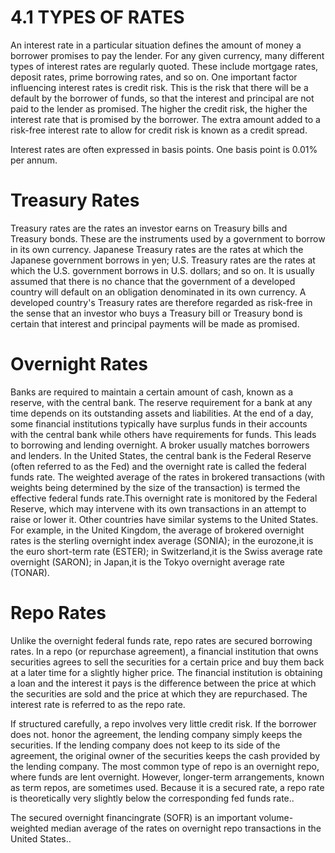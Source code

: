 # 4.1 TYPES OF RATES  

An interest rate in a particular situation defines the amount of money a borrower promises to pay the lender. For any given currency, many different types of interest rates are regularly quoted. These include mortgage rates, deposit rates, prime borrowing rates, and so on. One important factor influencing interest rates is credit risk. This is the risk that there will be a default by the borrower of funds, so that the interest and principal are not paid to the lender as promised. The higher the credit risk, the higher the interest rate that is promised by the borrower. The extra amount added to a risk-free interest rate to allow for credit risk is known as a credit spread.  

Interest rates are often expressed in basis points. One basis point is $0.01\%$ per annum.  

# Treasury Rates  

Treasury rates are the rates an investor earns on Treasury bills and Treasury bonds. These are the instruments used by a government to borrow in its own currency. Japanese Treasury rates are the rates at which the Japanese government borrows in yen; U.S. Treasury rates are the rates at which the U.S. government borrows in U.S. dollars; and so on. It is usually assumed that there is no chance that the government of a developed country will default on an obligation denominated in its own currency. A developed country's Treasury rates are therefore regarded as risk-free in the sense that an investor who buys a Treasury bill or Treasury bond is certain that interest and principal payments will be made as promised.  

# Overnight Rates  

Banks are required to maintain a certain amount of cash, known as a reserve, with the central bank. The reserve requirement for a bank at any time depends on its outstanding assets and liabilities. At the end of a day, some financial institutions typically have surplus funds in their accounts with the central bank while others have requirements for funds. This leads to borrowing and lending overnight. A broker usually matches borrowers and lenders. In the United States, the central bank is the Federal Reserve (often referred to as the Fed) and the overnight rate is called the federal funds rate. The weighted average of the rates in brokered transactions (with weights being determined by the size of the transaction) is termed the effective federal funds rate.This overnight rate is monitored by the Federal Reserve, which may intervene with its own transactions in an attempt to raise or lower it. Other countries have similar systems to the United States. For example, in the United Kingdom, the average of brokered overnight rates is the sterling overnight index average (SONIA); in the eurozone,it is the euro short-term rate (ESTER); in Switzerland,it is the Swiss average rate overnight (SARON); in Japan,it is the Tokyo overnight average rate (TONAR).  

# Repo Rates  

Unlike the overnight federal funds rate, repo rates are secured borrowing rates. In a repo (or repurchase agreement), a financial institution that owns securities agrees to sell the securities for a certain price and buy them back at a later time for a slightly higher price. The financial institution is obtaining a loan and the interest it pays is the difference between the price at which the securities are sold and the price at which they are repurchased. The interest rate is referred to as the repo rate.  

If structured carefully, a repo involves very little credit risk. If the borrower does not. honor the agreement, the lending company simply keeps the securities. If the lending company does not keep to its side of the agreement, the original owner of the securities keeps the cash provided by the lending company. The most common type of repo is an overnight repo, where funds are lent overnight. However, longer-term arrangements, known as term repos, are sometimes used. Because it is a secured rate, a repo rate is theoretically very slightly below the corresponding fed funds rate..  

The secured overnight financingrate (SOFR) is an important volume-weighted median average of the rates on overnight repo transactions in the United States..  
